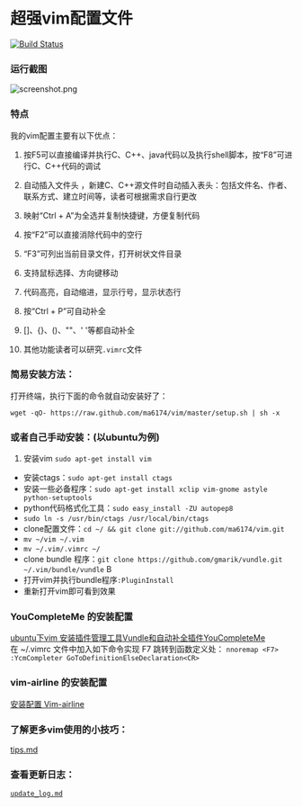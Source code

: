 # 超强vim配置文件

[![Build Status](https://travis-ci.org/ma6174/vim.png?branch=master)](https://travis-ci.org/ma6174/vim)

### 运行截图

![screenshot.png](screenshot.png)

### 特点
 我的vim配置主要有以下优点：

1. 按F5可以直接编译并执行C、C++、java代码以及执行shell脚本，按“F8”可进行C、C++代码的调试

2. 自动插入文件头 ，新建C、C++源文件时自动插入表头：包括文件名、作者、联系方式、建立时间等，读者可根据需求自行更改

3. 映射“Ctrl + A”为全选并复制快捷键，方便复制代码

4. 按“F2”可以直接消除代码中的空行

5. “F3”可列出当前目录文件，打开树状文件目录

6. 支持鼠标选择、方向键移动

7. 代码高亮，自动缩进，显示行号，显示状态行

8. 按“Ctrl + P”可自动补全

9. []、{}、()、""、' '等都自动补全

10. 其他功能读者可以研究`.vimrc`文件


### 简易安装方法：

打开终端，执行下面的命令就自动安装好了：

`wget -qO- https://raw.github.com/ma6174/vim/master/setup.sh | sh -x`

### 或者自己手动安装：(以ubuntu为例)

1. 安装vim `sudo apt-get install vim`
- 安装ctags：`sudo apt-get install ctags`
- 安装一些必备程序：`sudo apt-get install xclip vim-gnome astyle python-setuptools`
- python代码格式化工具：`sudo easy_install -ZU autopep8`
- `sudo ln -s /usr/bin/ctags /usr/local/bin/ctags`
- clone配置文件：`cd ~/ && git clone git://github.com/ma6174/vim.git`
- `mv ~/vim ~/.vim`
- `mv ~/.vim/.vimrc ~/`
- clone bundle 程序：`git clone https://github.com/gmarik/vundle.git ~/.vim/bundle/vundle`
B
- 打开vim并执行bundle程序`:PluginInstall`
- 重新打开vim即可看到效果

### YouCompleteMe 的安装配置
[ubuntu下vim 安装插件管理工具Vundle和自动补全插件YouCompleteMe](https://blog.csdn.net/m0_37624499/article/details/89526701)  
在 ~/.vimrc 文件中加入如下命令实现 F7 跳转到函数定义处：
`nnoremap <F7> :YcmCompleter GoToDefinitionElseDeclaration<CR> `

### vim-airline 的安装配置
[安装配置 Vim-airline](https://www.jianshu.com/p/f4ff48c196af)

### 了解更多vim使用的小技巧：

[tips.md](tips.md)

### 查看更新日志：

[`update_log.md`](update_log.md)
